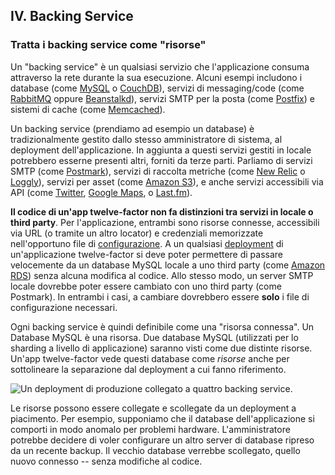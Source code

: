 ## IV. Backing Service
### Tratta i backing service come "risorse"

Un "backing service" è un qualsiasi servizio che l'applicazione consuma attraverso la rete durante la sua esecuzione. Alcuni esempi includono i database (come [MySQL](http://dev.mysql.com/) o [CouchDB](http://couchdb.apache.org/)), servizi di messaging/code (come [RabbitMQ](http://www.rabbitmq.com/) oppure [Beanstalkd](https://beanstalkd.github.io)), servizi SMTP per la posta (come [Postfix](http://www.postfix.org/)) e sistemi di cache (come [Memcached](http://memcached.org/)).

Un backing service (prendiamo ad esempio un database) è tradizionalmente gestito dallo stesso amministratore di sistema, al deployment dell'applicazione. In aggiunta a questi servizi gestiti in locale potrebbero esserne presenti altri, forniti da terze parti. Parliamo di servizi SMTP (come [Postmark](http://postmarkapp.com/)), servizi di raccolta metriche (come [New Relic](http://newrelic.com/) o [Loggly](http://www.loggly.com/)), servizi per asset (come [Amazon S3](http://aws.amazon.com/s3/)), e anche servizi accessibili via API (come [Twitter](http://dev.twitter.com/), [Google Maps](https://developers.google.com/maps/), o [Last.fm](http://www.last.fm/api)).

**Il codice di un'app twelve-factor non fa distinzioni tra servizi in locale o third party**. Per l'applicazione, entrambi sono risorse connesse, accessibili via URL (o tramite un altro locator) e credenziali memorizzate nell'opportuno file di [configurazione](./config).  A un qualsiasi [deployment](./codebase) di un'applicazione twelve-factor si deve poter permettere di passare velocemente da un database MySQL locale a uno third party (come [Amazon RDS](http://aws.amazon.com/rds/)) senza alcuna modifica al codice. Allo stesso modo, un server SMTP locale dovrebbe poter essere cambiato con uno third party (come Postmark). In entrambi i casi, a cambiare dovrebbero essere **solo** i file di configurazione necessari.

Ogni backing service è quindi definibile come una "risorsa connessa". Un Database MySQL è una risorsa. Due database MySQL (utilizzati per lo sharding a livello di applicazione) saranno visti come due distinte risorse. Un'app twelve-factor vede questi database come *risorse* anche per sottolineare la separazione dal deployment a cui fanno riferimento.

<img src="/images/attached-resources.png" class="full" alt="Un deployment di produzione collegato a quattro backing service." />

Le risorse possono essere collegate e scollegate da un deployment a piacimento. Per esempio, supponiamo che il database dell'applicazione si comporti in modo anomalo per problemi hardware. L'amministratore potrebbe decidere di voler configurare un altro server di database ripreso da un recente backup. Il vecchio database verrebbe scollegato, quello nuovo connesso -- senza modifiche al codice.
